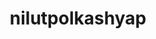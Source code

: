 ---
title: nilutpolkashyap
github: https://github.com/nilutpolkashyap
mode: dark
transition: 3s
archetype:
  - Little Bit of Everything
---